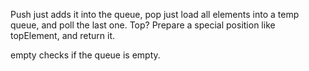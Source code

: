 
Push just adds it into the queue, pop just load all elements into a temp queue, and poll the last one.   Top?  Prepare a special position like topElement, and return it.   

empty checks if the queue is empty.    